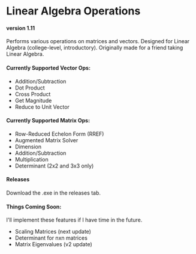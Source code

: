 # Linear Algebra Operations
#### version 1.11
Performs various operations on matrices and vectors. Designed for Linear Algebra (college-level, introductory).
Originally made for a friend taking Linear Algebra.

#### Currently Supported Vector Ops:
- Addition/Subtraction
- Dot Product
- Cross Product
- Get Magnitude
- Reduce to Unit Vector

#### Currently Supported Matrix Ops:
- Row-Reduced Echelon Form (RREF)
- Augmented Matrix Solver
- Dimension
- Addition/Subtraction
- Multiplication
- Determinant (2x2 and 3x3 only)

#### Releases
Download the .exe in the releases tab.

#### Things Coming Soon:
I'll implement these features if I have time in the future.
- Scaling Matrices (next update)
- Determinant for nxn matrices
- Matrix Eigenvalues (v2 update)
